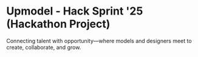 # Upmodel - Hack Sprint '25 (Hackathon Project)
Connecting talent with opportunity—where models and designers meet to create, collaborate, and grow.
